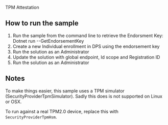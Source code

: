 ﻿TPM Attestation



## How to run the sample

1. Run the sample from the command line to retrieve the Endorsment Key: Dotnet run --GetEndorsementKey
1. Create a new Individual enrollment in DPS using the endorsement key
1. Run the solution as an Administrator
1. Update the solution with global endpoint, Id scope and Registration ID
1. Run the solution as an Administrator


## Notes

To make things easier, this sample uses a TPM simulator (SecurityProviderTpmSimulator).  Sadly this does is not supported on Linux or OSX.

To run against a real TPM2.0 device, replace this with `SecurityProviderTpmHsm`.
